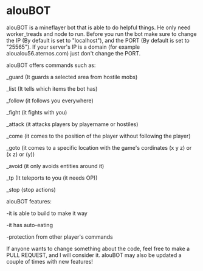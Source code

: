 # alouBOT
alouBOT is a mineflayer bot that is able to do helpful things. He only need worker_treads and node to run.
Before you run the bot make sure to change the IP (By default is set to "localhost"), and the PORT (By default is set to "25565").
If your server's IP is a domain (for example aloualou56.aternos.com) just don't change the PORT.

alouBOT offers commands such as:

_guard (It guards a selected area from hostile mobs)

_list (It tells which items the bot has)

_follow (it follows you everywhere)

_fight (it fights with you)

_attack (it attacks players by playername or hostiles)

_come (it comes to the position of the player without following the player)

_goto (it comes to a specific location with the game's cordinates (x y z) or (x z) or (y))

_avoid (it only avoids entities around it)

_tp (It teleports to you (it needs OP))

_stop (stop actions)

alouBOT features:

-it is able to build to make it way

-it has auto-eating

-protection from other player's commands 


If anyone wants to change something about the code, feel free to make a PULL REQUEST, and I will consider it.
alouBOT may also be updated a couple of times with new features!
